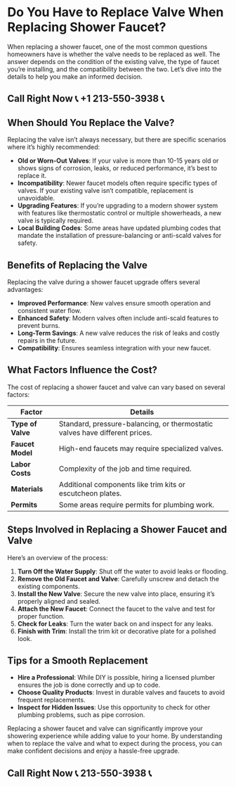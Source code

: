 # Do You Have to Replace Valve When Replacing Shower Faucet?

When replacing a shower faucet, one of the most common questions homeowners have is whether the valve needs to be replaced as well. The answer depends on the condition of the existing valve, the type of faucet you’re installing, and the compatibility between the two. Let’s dive into the details to help you make an informed decision.

## Call Right Now 📞 +1 213-550-3938 📞

## When Should You Replace the Valve?

Replacing the valve isn’t always necessary, but there are specific scenarios where it’s highly recommended:

- **Old or Worn-Out Valves**: If your valve is more than 10-15 years old or shows signs of corrosion, leaks, or reduced performance, it’s best to replace it.
- **Incompatibility**: Newer faucet models often require specific types of valves. If your existing valve isn’t compatible, replacement is unavoidable.
- **Upgrading Features**: If you’re upgrading to a modern shower system with features like thermostatic control or multiple showerheads, a new valve is typically required.
- **Local Building Codes**: Some areas have updated plumbing codes that mandate the installation of pressure-balancing or anti-scald valves for safety.

## Benefits of Replacing the Valve

Replacing the valve during a shower faucet upgrade offers several advantages:

- **Improved Performance**: New valves ensure smooth operation and consistent water flow.
- **Enhanced Safety**: Modern valves often include anti-scald features to prevent burns.
- **Long-Term Savings**: A new valve reduces the risk of leaks and costly repairs in the future.
- **Compatibility**: Ensures seamless integration with your new faucet.

## What Factors Influence the Cost?

The cost of replacing a shower faucet and valve can vary based on several factors:

| **Factor**               | **Details**                                                                 |
|--------------------------|-----------------------------------------------------------------------------|
| **Type of Valve**        | Standard, pressure-balancing, or thermostatic valves have different prices. |
| **Faucet Model**         | High-end faucets may require specialized valves.                            |
| **Labor Costs**          | Complexity of the job and time required.                                    |
| **Materials**            | Additional components like trim kits or escutcheon plates.                 |
| **Permits**              | Some areas require permits for plumbing work.                               |

## Steps Involved in Replacing a Shower Faucet and Valve

Here’s an overview of the process:

1. **Turn Off the Water Supply**: Shut off the water to avoid leaks or flooding.  
2. **Remove the Old Faucet and Valve**: Carefully unscrew and detach the existing components.  
3. **Install the New Valve**: Secure the new valve into place, ensuring it’s properly aligned and sealed.  
4. **Attach the New Faucet**: Connect the faucet to the valve and test for proper function.  
5. **Check for Leaks**: Turn the water back on and inspect for any leaks.  
6. **Finish with Trim**: Install the trim kit or decorative plate for a polished look.

## Tips for a Smooth Replacement

- **Hire a Professional**: While DIY is possible, hiring a licensed plumber ensures the job is done correctly and up to code.  
- **Choose Quality Products**: Invest in durable valves and faucets to avoid frequent replacements.  
- **Inspect for Hidden Issues**: Use this opportunity to check for other plumbing problems, such as pipe corrosion.  

Replacing a shower faucet and valve can significantly improve your showering experience while adding value to your home. By understanding when to replace the valve and what to expect during the process, you can make confident decisions and enjoy a hassle-free upgrade.
## Call Right Now 📞 213-550-3938 📞
